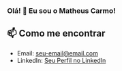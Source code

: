 ### Olá! 👋 Eu sou o Matheus Carmo!

## 📫 Como me encontrar
- Email: [seu-email@email.com](mailto:seu-email@email.com)
- LinkedIn: [Seu Perfil no LinkedIn](link-do-linkedin)
